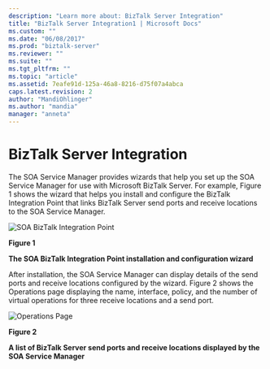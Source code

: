```yaml
---
description: "Learn more about: BizTalk Server Integration"
title: "BizTalk Server Integration1 | Microsoft Docs"
ms.custom: ""
ms.date: "06/08/2017"
ms.prod: "biztalk-server"
ms.reviewer: ""
ms.suite: ""
ms.tgt_pltfrm: ""
ms.topic: "article"
ms.assetid: 7eafe91d-125a-46a8-8216-d75f07a4abca
caps.latest.revision: 2
author: "MandiOhlinger"
ms.author: "mandia"
manager: "anneta"
---
```

# BizTalk Server Integration
The SOA Service Manager provides wizards that help you set up the SOA Service Manager for use with Microsoft BizTalk Server. For example, Figure 1 shows the wizard that helps you install and configure the BizTalk Integration Point that links BizTalk Server send ports and receive locations to the SOA Service Manager.  
  
 ![SOA BizTalk Integration Point](../esb-toolkit/media/ch9-soabiztalkintegrationpoint.jpg "Ch9-SOABizTalkIntegrationPoint")  
  
 **Figure 1**  
  
 **The SOA BizTalk Integration Point installation and configuration wizard**  
  
 After installation, the SOA Service Manager can display details of the send ports and receive locations configured by the wizard. Figure 2 shows the Operations page displaying the name, interface, policy, and the number of virtual operations for three receive locations and a send port.  
  
 ![Operations Page](../esb-toolkit/media/ch9-operationspage.gif "Ch9-OperationsPage")  
  
 **Figure 2**  
  
 **A list of BizTalk Server send ports and receive locations displayed by the SOA Service Manager**
